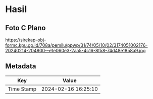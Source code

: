 # Hasil

## Foto C Plano

https://sirekap-obj-formc.kpu.go.id/708a/pemilu/ppwp/31/74/05/10/02/3174051002176-20240214-204800--e1e060e3-2aa5-4c16-8f58-74d48e1858a9.jpg


## Metadata

| Key        | Value               |
| ---------- | ------------------- |
| Time Stamp | 2024-02-16 16:25:10 |



